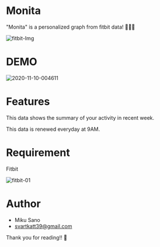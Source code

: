 # Monita

"Monita" is a personalized graph from fitbit data! 🏃🏃🏃

<img src="https://i.ibb.co/vcWZkVJ/fitbit-Img.jpg" alt="fitbit-Img" border="0">

# DEMO

<img src="https://i.ibb.co/4tLhqhf/2020-11-10-004611.jpg" alt="2020-11-10-004611" border="0">

# Features

This data shows the summary of your activity in recent week.

This data is renewed everyday at 9AM.  

# Requirement

Fitbit

<img src="https://i.ibb.co/ZRQkHDC/fitbit-01.jpg" alt="fitbit-01" border="0">

# Author

* Miku Sano
* svartkatt39@gmail.com

Thank you for reading!! 🌈
